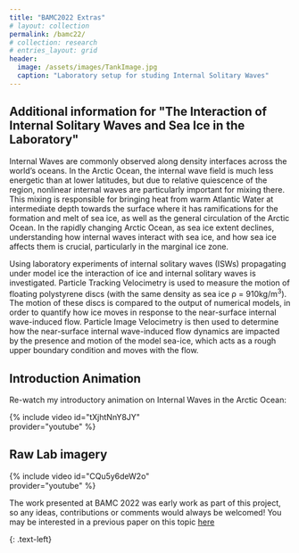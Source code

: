 ```yaml
---
title: "BAMC2022 Extras"
# layout: collection
permalink: /bamc22/
# collection: research
# entries_layout: grid
header:
  image: /assets/images/TankImage.jpg
  caption: "Laboratory setup for studing Internal Solitary Waves"
---
```

## Additional information for "The Interaction of Internal Solitary Waves and Sea Ice in the Laboratory"

Internal Waves are commonly observed along density interfaces across the world’s oceans. In the Arctic Ocean, the internal wave field is much less energetic than at lower latitudes, but due to relative quiescence of the region, nonlinear internal waves are particularly important for mixing there. This mixing is responsible for bringing heat from warm Atlantic Water at intermediate depth towards the surface where it has ramifications for the formation and melt of sea ice, as well as the general circulation of the Arctic Ocean. In the rapidly changing Arctic Ocean, as sea ice extent declines, understanding how internal waves interact with sea ice, and how sea ice affects them is crucial, particularly in the marginal ice zone.

Using laboratory experiments of internal solitary waves (ISWs) propagating under model ice the interaction of ice and internal solitary waves is investigated. Particle Tracking Velocimetry is used to measure the motion of floating polystyrene discs (with the same density as sea ice &rho; = 910kg/m<sup>3</sup>). The motion of these discs is compared to the output of numerical models, in order to quantify how ice moves in response to the near-surface internal wave-induced flow. Particle Image Velocimetry is then used to determine how the near-surface internal wave-induced flow dynamics are impacted by the presence and motion of the model sea-ice, which acts as a rough upper boundary condition and moves with the flow.


## Introduction Animation
Re-watch my introductory animation on Internal Waves in the Arctic Ocean:
<div style="width:350px; float: center">
    {% include video id="tXjhtNnY8JY" provider="youtube" %}
</div>

## Raw Lab imagery
<div style="width:350px; float: center">
	{% include video id="CQu5y6deW2o" provider="youtube" %}
</div>

The work presented at BAMC 2022 was early work as part of this project, so any ideas, contributions or comments would always be welcomed! You may be interested in a previous paper on this topic [here](https://doi.org/10.1029/2019GL084710)



{: .text-left}
